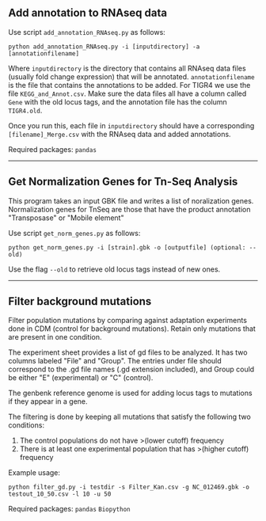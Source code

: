 ## Add annotation to RNAseq data

Use script ```add_annotation_RNAseq.py``` as follows:

```
python add_annotation_RNAseq.py -i [inputdirectory] -a [annotationfilename]
```

Where ```inputdirectory``` is the directory that contains all RNAseq data files (usually fold change expression) that will be annotated. ```annotationfilename``` is the file that contains the annotations to be added. For TIGR4 we use the file ```KEGG_and_Annot.csv```.
Make sure the data files all have a column called ```Gene``` with the old locus tags, and the annotation file has the column ```TIGR4.old```. 

Once you run this, each file in ```inputdirectory``` should have a corresponding ```[filename]_Merge.csv``` with the RNAseq data and added annotations. 

Required packages: 
```pandas```

----------------
## Get Normalization Genes for Tn-Seq Analysis

This program takes an input GBK file and writes a list of noralization genes.
Normalization genes for TnSeq are those that have the product annotation "Transposase" or "Mobile element"

Use script ```get_norm_genes.py``` as follows:
```
python get_norm_genes.py -i [strain].gbk -o [outputfile] (optional: --old)
```

Use the flag ```--old``` to retrieve old locus tags instead of new ones. 

----------------
## Filter background mutations

Filter population mutations by comparing against adaptation experiments done in CDM (control for background mutations).
Retain only mutations that are present in one condition.

The experiment sheet provides a list of gd files to be analyzed. It has two columns labeled "File" and "Group". The entries under file should correspond to the .gd file names (.gd extension included), and Group could be either "E" (experimental) or "C" (control).

The genbenk reference genome is used for adding locus tags to mutations if they appear in a gene. 

The filtering is done by keeping all mutations that satisfy the following two conditions:
1. The control populations do not have >(lower cutoff) frequency
2. There is at least one experimental population that has >(higher cutoff) frequency

Example usage: 
```
python filter_gd.py -i testdir -s Filter_Kan.csv -g NC_012469.gbk -o testout_10_50.csv -l 10 -u 50
```
Required packages: 
```pandas```
```Biopython```
